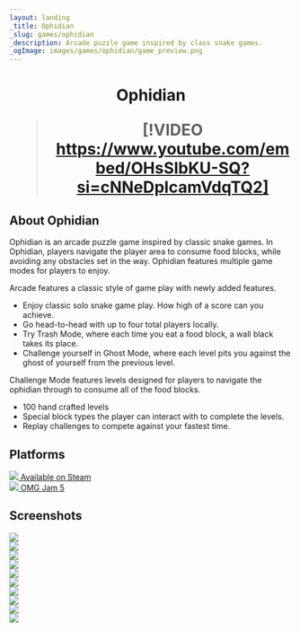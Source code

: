 ```yaml
---
layout: landing
_title: Ophidian
_slug: games/ophidian
_description: Arcade puzzle game inspired by class snake games.
_ogImage: images/games/ophidian/game_preview.png
---
```

<h1 align="center">


Ophidian

> [!VIDEO https://www.youtube.com/embed/OHsSIbKU-SQ?si=cNNeDpIcamVdqTQ2]

</h1>

## About Ophidian
Ophidian is an arcade puzzle game inspired by classic snake games. In Ophidian, players navigate the player area to consume food blocks, while avoiding any obstacles set in the way. Ophidian features multiple game modes for players to enjoy.

Arcade features a classic style of game play with newly added features.

- Enjoy classic solo snake game play. How high of a score can you achieve.
- Go head-to-head with up to four total players locally.
- Try Trash Mode, where each time you eat a food block, a wall black takes its place.
- Challenge yourself in Ghost Mode, where each level pits you against the ghost of yourself from the previous level.

Challenge Mode features levels designed for players to navigate the ophidian through to consume all of the food blocks.

- 100 hand crafted levels
- Special block types the player can interact with to complete the levels.
- Replay challenges to compete against your fastest time.

## Platforms

<div class="row">
    <div class="col-12 col-md-4">
        <a class="platform-button button-steam" href="https://store.steampowered.com/app/697710/Ophidian/" target="_blank">
            <img src="/images/platforms/steam.png" class="platform-image"/>
            <span class="platform-label">Available on Steam</span>
        </a>
    </div>
        <div class="col-12 col-md-4">
        <a class="platform-button button-gdq" href="https://itch.io/jam/omgjam5/rate/326293" target="_blank">
            <img src="/images/platforms/gdq.png" class="platform-image"/>
            <span class="platform-label">OMG Jam 5</span>
        </a>
    </div>
</div>

## Screenshots

<div class="row">
    <div class="col-12 col-md-4">
        <img src="/images/games/ophidian/screenshot_01.png" />
    </div>
    <div class="col-12 col-md-4">
        <img src="/images/games/ophidian/screenshot_02.png" />
    </div>
    <div class="col-12 col-md-4">
        <img src="/images/games/ophidian/screenshot_03.png" />
    </div>
    <div class="col-12 col-md-4">
        <img src="/images/games/ophidian/screenshot_04.png" />
    </div>
    <div class="col-12 col-md-4">
        <img src="/images/games/ophidian/screenshot_05.png" />
    </div>
    <div class="col-12 col-md-4">
        <img src="/images/games/ophidian/screenshot_06.png" />
    </div>
    <div class="col-12 col-md-4">
        <img src="/images/games/ophidian/screenshot_07.png" />
    </div>
    <div class="col-12 col-md-4">
        <img src="/images/games/ophidian/screenshot_08.png" />
    </div>
    <div class="col-12 col-md-4">
        <img src="/images/games/ophidian/screenshot_09.png" />
    </div>
    <div class="col-12 col-md-4">
        <img src="/images/games/ophidian/screenshot_10.png" />
    </div>
</div>
